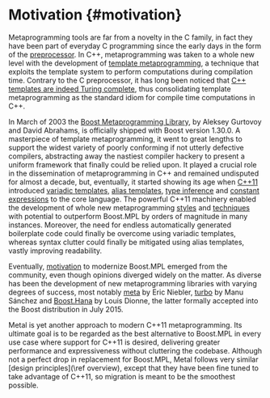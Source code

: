 # Motivation {#motivation}

Metaprogramming tools are far from a novelty in the C family,
in fact they have been part of everyday C programming since the early days
in the form of the [preprocessor].
In C++, metaprogramming was taken to a whole new level with the development of
[template metaprogramming][tmp], a technique that exploits the
template system to perform computations during compilation time.
Contrary to the C preprocessor, it has long been noticed that
[C++ templates are indeed Turing complete][tmp.turing],
thus consolidating template metaprogramming as the standard idiom for
compile time computations in C++.

In March of 2003 the [Boost Metaprogramming Library][Boost.MPL],
by Aleksey Gurtovoy and David Abrahams,
is officially shipped with Boost version 1.30.0.
A masterpiece of template metaprogramming,
it went to great lengths to support the
widest variety of poorly conforming if not utterly defective compilers,
abstracting away the nastiest compiler hackery to present a uniform
framework that finally could be relied upon.
It played a crucial role in the dissemination of metaprogramming in C++ and
remained undisputed for almost a decade,
but, eventually, it started showing its age when [C++11] introduced
[variadic templates][variadics], [alias templates], [type inference][decltype]
and [constant expressions][constexpr] to the core language.
The powerful C++11 machinery enabled the development of whole new
metaprogramming [styles][tmp.simple] and [techniques][tmp.modern] with
potential to outperform Boost.MPL by orders of magnitude in many instances.
Moreover, the need for endless automatically generated boilerplate code could
finally be overcome using variadic templates,
whereas syntax clutter could finally be mitigated using alias templates,
vastly improving readability.

Eventually, [motivation][mpl.lite] to modernize Boost.MPL emerged from the
community, even though opinions diverged widely on the matter.
As diverse has been the development of new metaprogramming libraries
with varying degrees of success,
most notably [meta] by Eric Niebler, [turbo] by Manu Sánchez and [Boost.Hana] by
Louis Dionne, the latter formally accepted into the Boost distribution in July
2015.

Metal is yet another approach to modern C++11 metaprogramming.
Its ultimate goal is to be regarded as the best alternative to Boost.MPL in
every use case where support for C++11 is desired,
delivering greater performance and expressiveness without
cluttering the codebase.
Although not a perfect drop in replacement for Boost.MPL,
Metal follows very similar [design principles](\ref overview),
except that they have been fine tuned to take advantage of C++11,
so migration is meant to be the smoothest possible.

[Boost.MPL]:        http://www.boost.org/doc/libs/1_58_0/libs/mpl/doc/
[Boost.Hana]:       http://boostorg.github.io/hana/index.html
[meta]:             https://github.com/ericniebler/meta
[turbo]:            https://github.com/Manu343726/Turbo

[tmp]:              https://en.wikipedia.org/wiki/Template_metaprogramming
[tmp.turing]:       http://ubietylab.net/ubigraph/content/Papers/pdf/CppTuring.pdf
[tmp.simple]:       http://www.pdimov.com/cpp2/simple_cxx11_metaprogramming.html
[tmp.modern]:       http://www.pdimov.com/cpp2/simple_cxx11_metaprogramming_2.html

[preprocessor]:     https://en.wikipedia.org/wiki/C_preprocessor
[variadics]:        http://en.cppreference.com/w/cpp/language/parameter_pack
[alias templates]:  http://en.cppreference.com/w/cpp/language/type_alias
[decltype]:         http://en.cppreference.com/w/cpp/language/decltype
[constexpr]:        http://en.cppreference.com/w/cpp/language/constexpr

[C++11]:            http://en.wikipedia.org/wiki/C%2B%2B11
[mpl.lite]:         http://rrsd.com/blincubator.com/bi_suggestion/mpl-lite-or-mpl2/
